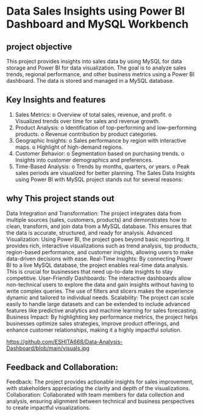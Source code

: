 # Data Sales Insights using Power BI Dashboard and MySQL Workbench
## project objective
This project provides insights into sales data by using MySQL for data storage and Power BI for data visualization. The goal is to analyze sales trends, regional performance, and other business metrics using a Power BI dashboard. The data is stored and managed in a MySQL database.
## Key Insights and features
1.	Sales Metrics:
o	Overview of total sales, revenue, and profit.
o	Visualized trends over time for sales and revenue growth.
2.	Product Analysis:
o	Identification of top-performing and low-performing products.
o	Revenue contribution by product categories.
3.	Geographic Insights:
o	Sales performance by region with interactive maps.
o	Highlight of high-demand regions.
4.	Customer Behavior:
o	Segmentation based on purchasing trends.
o	Insights into customer demographics and preferences.
5.	Time-Based Analysis:
o	Trends by months, quarters, or years.
o	Peak sales periods are visualized for better planning.
The Sales Data Insights using Power BI with MySQL project stands out for several reasons:
## why This project stands out
Data Integration and Transformation: The project integrates data from multiple sources (sales, customers, products) and demonstrates how to clean, transform, and join data from a MySQL database. This ensures that the data is accurate, structured, and ready for analysis.
Advanced Visualization: Using Power BI, the project goes beyond basic reporting. It provides rich, interactive visualizations such as trend analysis, top products, region-based performance, and customer insights, allowing users to make data-driven decisions with ease.
Real-Time Insights: By connecting Power BI to a live MySQL database, the project enables real-time data analysis. This is crucial for businesses that need up-to-date insights to stay competitive.
User-Friendly Dashboards: The interactive dashboards allow non-technical users to explore the data and gain insights without having to write complex queries. The use of filters and slicers makes the experience dynamic and tailored to individual needs.
Scalability: The project can scale easily to handle large datasets and can be extended to include advanced features like predictive analytics and machine learning for sales forecasting.
Business Impact: By highlighting key performance metrics, the project helps businesses optimize sales strategies, improve product offerings, and enhance customer relationships, making it a highly impactful solution.

https://github.com/ESHITA668/Data-Analysis-Dashboard/blob/main/visuals.jpg

## Feedback and Collaboration:
Feedback: The project provides actionable insights for sales improvement, with stakeholders appreciating the clarity and depth of the visualizations.
Collaboration: Collaborated with team members for data collection and analysis, ensuring alignment between technical and business perspectives to create impactful visualizations.

